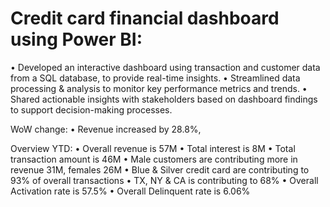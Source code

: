 # Credit card financial dashboard using Power BI:
  
  • Developed an interactive dashboard using transaction and customer data from a SQL 
    database,  to provide real-time insights. 
  • Streamlined data processing & analysis to monitor  key performance metrics and trends.
  • Shared actionable insights with stakeholders based  on dashboard findings to support 
    decision-making processes.
  
  WoW change: 
  • Revenue increased by 28.8%,
  
  Overview YTD:
  • Overall revenue is 57M
  • Total interest is 8M
  • Total transaction amount is 46M
  • Male customers are contributing more in revenue 31M, females 26M
  • Blue & Silver credit card are contributing to 93% of overall  transactions
  • TX, NY & CA is contributing to 68%
  • Overall Activation rate is 57.5%
  • Overall Delinquent rate is 6.06%
